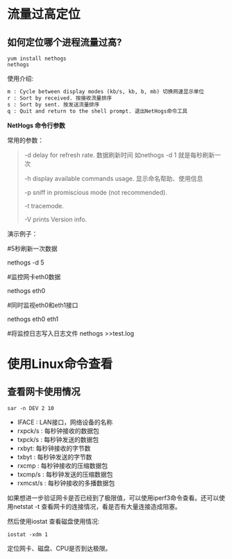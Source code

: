 # 流量过高定位

## 如何定位哪个进程流量过高?

```shell
yum install nethogs
nethogs
```

使用介绍: 

```xml
m : Cycle between display modes (kb/s, kb, b, mb) 切换网速显示单位
r : Sort by received. 按接收流量排序
s : Sort by sent. 按发送流量排序
q : Quit and return to the shell prompt. 退出NetHogs命令工具
```

**NetHogs 命令行参数**

常用的参数：

> -d delay for refresh rate. 数据刷新时间 如nethogs -d 1 就是每秒刷新一次
>
> -h display available commands usage. 显示命名帮助、使用信息
>
> -p sniff in promiscious mode (not recommended).
>
> -t tracemode.
>
> -V prints Version info.

演示例子：

\#5秒刷新一次数据

nethogs -d 5

\#监控网卡eth0数据

nethogs eth0

\#同时监视eth0和eth1接口

nethogs eth0 eth1

\#将监控日志写入日志文件
nethogs >>test.log



# 使用Linux命令查看

## 查看网卡使用情况

```shell
sar -n DEV 2 10 
```

- IFACE : LAN接口，网络设备的名称
- rxpck/s : 每秒钟接收的数据包
- txpck/s : 每秒钟发送的数据包
- rxbyt: 每秒钟接收的字节数
- txbyt : 每秒钟发送的字节数
- rxcmp : 每秒钟接收的压缩数据包
- txcmp/s : 每秒钟发送的压缩数据包
- rxmcst/s : 每秒钟接收的多播数据包

如果想进一步验证网卡是否已经到了极限值，可以使用iperf3命令查看。还可以使用netstat -t 查看网卡的连接情况，看是否有大量连接造成阻塞。

然后使用iostat 查看磁盘使用情况:

```shell
iostat -xdm 1
```

定位网卡、磁盘、CPU是否到达极限。





